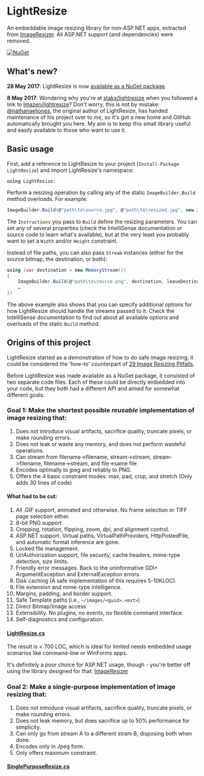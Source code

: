 # LightResize #

An embeddable image resizing library for non-ASP.NET apps, extracted from [ImageResizer](http://imageresizing.net). All ASP.NET support (and dependencies) were removed.

[![NuGet](https://img.shields.io/nuget/v/LightResize.svg)](https://www.nuget.org/packages/LightResize/)

## What's new? ##

**28 May 2017**: LightResize is now [available as a NuGet package](https://www.nuget.org/packages/LightResize/).

**8 May 2017**: Wondering why you're at [stakx/lightresize](https://github.com/stakx/lightresize) when you followed a link to [Imazen/lightresize](https://github.com/Imazen/lightresize)? Don't worry, this is not by mistake: [@nathanaeljones](https://github.com/nathanaeljones), the original author of LightResize, has handed maintenance of his project over to me, so it's got a new home and GitHub automatically brought you here. My aim is to keep this small library useful and easily available to those who want to use it.

## Basic usage ##

First, add a reference to LightResize to your project (`Install-Package LightResize`) and import LightResize's namespace:

```csharp
using LightResize;
```

Perform a resizing operation by calling any of the static `ImageBuilder.Build` method overloads. For example:

```csharp
ImageBuilder.Build(@"path\to\source.jpg", @"path\to\resized.jpg", new Instructions { Height = 150 });
```

The `Instructions` you pass to `Build` define the resizing parameters. You can set any of several properties (check the IntelliSense documentation or source code to learn what's available), but at the very least you probably want to set a `Width` and/or `Height` constraint.

Instead of file paths, you can also pass `Stream` instances (either for the source bitmap, the destination, or both):

```csharp
using (var destination = new MemoryStream())
{
    ImageBuilder.Build(@"path\to\source.png", destination, leaveDestinationOpen: true, instructions: …);
    …
})
```

The above example also shows that you can specify additional options for how LightResize should handle the streams passed to it. Check the IntelliSense documentation to find out about all available options and overloads of the static `Build` method.

## Origins of this project ##

LightResize started as a demonstration of how to do safe image resizing; it could be considered the 'how-to' counterpart of [29 Image Resizing Pitfalls](http://nathanaeljones.com/163/20-image-resizing-pitfalls/).

Before LightResize was made available as a NuGet package, it consisted of two separate code files. Each of these could be directly embedded into your code, but they both had a different API and aimed for somewhat different goals:

### Goal 1: Make the shortest possible *reusable* implementation of image resizing that: ###

1. Does not introduce visual artifacts, sacrifice quality, truncate pixels, or make rounding errors.
2. Does not leak or waste any memory, and does not perform wasteful operations.
3. Can stream from filename->filename, stream->stream, stream->filename, filename->stream, and file->same file
4. Encodes optimally to jpeg and reliably to PNG.
5. Offers the 4 basic constraint modes: max, pad, crop, and stretch (Only adds 30 lines of code)

#### What had to be cut: ####

1. All .GIF support, animated and otherwise. No frame selection or TIFF page selection either.
2. 8-bit PNG support
3. Cropping, rotation, flipping, zoom, dpi, and alignment control.
4. ASP.NET support. Virtual paths, VirtualPathProviders, HttpPostedFile, and automatic format inference are gone. 
5. Locked file management.
5. UrlAuthorization support, file security, cache headers, mime-type detection, size limits.
5. Friendly error messages. Back to the uninformative GDI+ ArgumentException and ExternalException errors.
6. Disk caching (A safe implementation of this requires 5-10KLOC).
7. File extension and mime-type intelligence.
8. Margins, padding, and border support.
9. Safe Template paths (i.e., `~/images/<guid>.<ext>`)
10. Direct Bitmap/Image access
11. Extensibility. No plugins, no events, no flexible command interface.
12. Self-diagnostics and configuration. 

#### [LightResize.cs](https://github.com/stakx/lightresize/blob/dcee788b76fe5f3c8965f04066fd874a718723c9/LightResize.cs) ####

The result is < 700 LOC, which is ideal for limited needs embedded usage scenarios like command-line or WinForms apps.

It's definitely a poor choice for ASP.NET usage, though - you're better off using the library designed for that: [ImageResizer](http://imageresizing.net/)

### Goal 2: Make a single-purpose implementation of image resizing that: ###

1. Does not introduce visual artifacts, sacrifice quality, truncate pixels, or make rounding errors.
2. Does not leak memory, but does sacrifice up to 50% performance for simplicity.
3. Can only go from stream A to a different stram B, disposing both when done.
4. Encodes only in Jpeg form.
5. Only offers maximum constraint.

#### [SinglePurposeResize.cs](https://github.com/stakx/lightresize/blob/dcee788b76fe5f3c8965f04066fd874a718723c9/SinglePurposeResize.cs) ####
